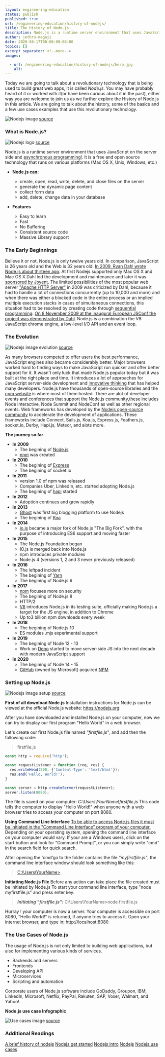 ```yaml
---
layout: engineering-education
status: publish
published: true
url: /engineering-education/history-of-nodejs/
title: The History of Node.js
description: Node.js is a runtime server environment that uses JavaScript on the server side and asynchronous programming. It is a free and open source technology that runs on various platforms (Mac OS X, Unix, Windows, etc.)
author: jethro-magaji
date: 2020-08-17T00:00:00-08:00
topics: []
excerpt_separator: <!--more-->
images:

  - url: /engineering-education/history-of-nodejs/hero.jpg
    alt:
---
```

Today we are going to talk about a revolutionary technology that is being used to build great web apps, it is called  *Node.js*.
You may have probably heard of it or worked with it(or have been curious about it in the past), either way you are welcome to join us as we further explore the History of Node.js in this article. We are going to talk about the history, some of the basics and a few use cases examples that use this revolutionary technology.
<!--more-->
![Nodejs image](https://drive.google.com/uc?export=view&id=1ChxgpCW0JTXiGTeV15QnuVHv-byDCLuO)
[source](https://www.simform.com/nodejs-use-case/)

### What is Node.js?
![Nodejs logo](https://drive.google.com/uc?export=view&id=13udtjL4Xz5YICREzII6hcHiv0xM8a_ds)
[source](https://www.w3schools.com/nodejs/nodejs_intro.asp)

Node.js is a runtime server environment that uses JavaScript on the server side and [asynchronous programming!](https://www.w3schools.com/nodejs/nodejs_intro.asp). It is a free and open source technology that runs on various platforms (Mac OS X, Unix, Windows, etc.)

- **Node.js can:**
    - create, open, read, write, delete, and close files on the server
    - generate the dynamic page content
    - collect form data
    - add, delete, change data in your database

- **Features**
    - Easy to learn
    - Fast
    - No Buffering
    - Consistent source code
    - Massive Library support

### The Early Beginnings
Believe it or not, Node.js is only twelve years old. In comparison, JavaScript is 26 years old and the Web is 32 years old.
[In 2009, Ryan Dahl wrote Node.js about thirteen ago](https://en.wikipedia.org/wiki/Node.js).  At first Nodejs supported only Mac OS X and Mac OS X.Dahl led the development and maintenance and later it was  [sponsored by Joyent](https://en.wikipedia.org/wiki/Node.js). 
The limited possibilities of the most popular web server  ["Apache HTTP Server"](https://en.wikipedia.org/wiki/Apache_HTTP_Server)   in 2009 was criticized by Dahl, because it had to handle a lot of connections concurrently (up to 10,000 and more) and when there was either a blocked code in the entire process or an implied multiple execution stacks in cases of simultaneous connections, this situation had to be resolved by creating code through [sequential programming](https://en.wikipedia.org/wiki/Sequential_algorithm). 
[On 8 November 2009 at the inaugural European JSConf the project was demonstrated by Dahl](https://en.wikipedia.org/wiki/Node.js). Node.js is a combination the V8 JavaScript chrome engine, a low-level I/O API and an event loop. 


### The Evolution
![Nodejs image evolution](https://drive.google.com/uc?export=view&id=1e91n-R0-W4S6UOffTNTnBdqyJKNqzOXN)
[source](https://nodejs.dev/learn/a-brief-history-of-nodejs)

As many browsers competed to offer users the best performance, JavaScript engines also became considerably better. Major browsers worked hard to finding ways to make JavaScript run quicker and offer better support for it.
It wasn't only luck that made Node.js popular today but it was built at the right place and time. It introduces a lot of approaches for JavaScript server-side development and [innovative thinking](https://nodejs.dev/learn/a-brief-history-of-nodejs) that has helped many developers.
Node.js have thousands of open-source libraries and the [npm website](https://www.npmjs.com/) is where most of them hosted. There are alot of developer events and conferences that support the Node.js community,these includes Node Interactive, Node Summit and NodeConf as well as other regional events.
Web frameworks has developed by the [Nodejs open-source community](https://nodejs.org/en/about/community/) to accelerate the development of applications. These frameworks include Connect, Sails.js, Koa.js, Express.js, Feathers.js, socket.io, Derby, Hapi.js, Meteor, and alots more.

**The journey so far**

* **In 2009**
    * The begining of [Node.js](https://nodejs.dev/)
    * [npm](https://www.npmjs.com/) was created
* **In 2010**
    * The begining of [Express](https://expressjs.com/) 
    * The begining of socket.io 
* **In 2011**
    * version 1.0 of npm was released
    * Companies Uber, LinkedIn, etc. started adopting Node.js
    * The begining of [hapi](https://hapi.dev/) started
* **In 2012**
    * Adoption continues and grew rapidly
* **In 2013**
    * [Ghost](https://ghost.org/) was first big blogging platform to use Nodejs
    * The begining of [Koa](https://koajs.com/) 
* **In 2014**
    * [io.js](https://github.com/nodejs/iojs.org) became a major fork of Node.js "The Big Fork", with the purpose of introducing ES6 support and moving faster
* **In 2015**
    * The Node.js Foundation began
    * IO.js is merged back into Node.js
    * npm introduces private modules
    * Node.js 4 (versions 1, 2 and 3 never previously released)
* **In 2016**
    * The leftpad incident
    * The begining of [Yarn](https://yarnpkg.com/) 
    * The begining of Node.js 6
* **In 2017**
    * [npm]((https://www.npmjs.com/)) focuses more on security
    * The begining of Node.js 8
    * HTTP/2
    * [V8](https://v8.dev/) introduces Node.js in its testing suite, officially making Node.js a target for the JS engine, in addition to Chrome
    * Up to3 billion npm downloads every week
* **In 2018**
    * The begining of Node.js 10
    * ES modules .mjs experimental support
* **In 2019**
    * The begining of Node 12 - 13
    * Work on [Deno](https://deno.land/) started to move server-side JS into the next decade with modern JavaScript support
* **In 2020**
    * The begining of Node 14 - 15
    * [GitHub](https://github.com/) (owned by Microsoft) acquired [NPM](https://www.npmjs.com/)

### Setting up Node.js 	
![Nodejs image setup](https://drive.google.com/uc?export=view&id=1zipo06_A5JDQiS3hfqO9TEiIjfwf5eua)
[source](https://www.w3schools.com/nodejs/nodejs_get_started.asp)

**First of all download Node.js**
Installation instructions for Node.js can be viewed at the official Node.js website: https://nodejs.org

After you have downloaded and installed Node.js on your computer, now we can try to display our first program "Hello World" in a web browser.

Let's create our first Node.js file named _"firstfile.js"_, and add then the following code:

> firstfile.js
``` javascript
const http = require('http');

const requestListener = function (req, res) {
  res.writeHead(200, {'Content-Type': 'text/html'});
  res.end('Hello, World!');
}

const server = http.createServer(requestListener);
server.listen(8080);
```

The file is saved on your computer:   *C:\Users\YourName\firstfile.js*
This code tells the computer to display "Hello World!" when anyone with a web browser tries to access your computer on port 8080.

**Using Command Line Interface**
[To be able to access Node.js files it must be initiated in the "Command Line Interface" program of your computer.](https://www.w3schools.com/nodejs/nodejs_get_started.asp)
Depending on your operating system, opening the command line interface on your computer would vary. If your are a Windows users, click on the start button and look for "Command Prompt", or you can simply write "cmd" in the search field for quick search.

After opening the 'cmd'go to the folder contains the file _"myfirstfile.js"_, the command line interface window should look something like this:
> [C:\Users\YourName>](https://www.w3schools.com/nodejs/nodejs_get_started.asp)

**Initiating Node.js File**
Before any action can take place the file created must be initiated by Node.js
To start your command line interface, type "node myfirstfile.js" and press enter key:

> **_Initiating "firstfile.js":_**
> C:\Users\YourName>node firstfile.js

Hurray ! your computer is now a server.
Your computer is accessible on port 8080, "Hello World!" is  returned, if anyone tries to access it.
Open your internet browser, and type in: http://localhost:8080

### The Use Cases of Node.js
The usage of Node.js is not only limited to building web applications, but also for implementing various kinds of services.
  * Backends and servers
  * Frontends
  * Developing API
  * Microservices
  * Scripting and automation

Corporate users of Node.js software include GoDaddy, Groupon, IBM, LinkedIn, Microsoft, Netflix, PayPal, Rakuten, SAP, Voxer, Walmart, and Yahoo!.

**Node.js use case Infographic**

![Use cases image](https://drive.google.com/uc?export=view&id=1ozdLz3cdQkas1VttuwkXX4BkY3ehoxuJ)
[source](https://www.simform.com/nodejs-use-case/)

### Additional Readings
[A brief history of nodejs](https://nodejs.dev/learn/a-brief-history-of-nodejs)
[Nodejs get started](https://www.w3schools.com/nodejs/nodejs_get_started.asp)
[Nodejs intro](https://www.w3schools.com/nodejs/nodejs_intro.asp)
[Nodejs](https://en.wikipedia.org/wiki/Node.js)
[Nodejs use cases](https://www.simform.com/nodejs-use-case/)
